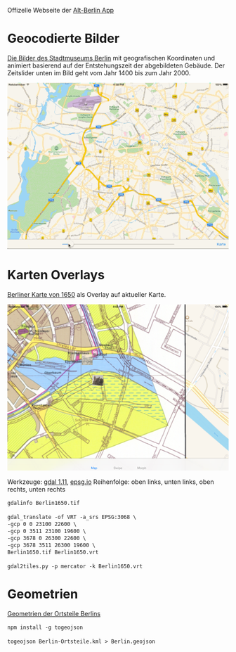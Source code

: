 Offizelle Webseite der [Alt-Berlin App](http://altberlinapp.de)

Geocodierte Bilder
==================

[Die Bilder des Stadtmuseums Berlin](https://commons.wikimedia.org/wiki/Category:Stadtansichten_%28Stiftung_Stadtmuseum_Berlin%29) mit geografischen Koordinaten und animiert basierend auf der Entstehungszeit der abgebildeten Gebäude. Der Zeitslider unten im Bild geht vom Jahr 1400 bis zum Jahr 2000.

![Geocodierte Bilder](https://raw.githubusercontent.com/choefele/coding-da-vinci/master/Animated-Images.gif)

Karten Overlays
===============

[Berliner Karte von 1650](http://www.stadtentwicklung.berlin.de/geoinformation/geodateninfrastruktur/de/geodienste/atom.shtml) als Overlay auf aktueller Karte.

![Berlin 1650](Berlin1650.png)

Werkzeuge: [gdal 1.11](http://www.gdal.org/), [epsg.io](http://epsg.io/3068/map)
Reihenfolge: oben links, unten links, oben rechts, unten rechts

````
gdalinfo Berlin1650.tif

gdal_translate -of VRT -a_srs EPSG:3068 \
-gcp 0 0 23100 22600 \
-gcp 0 3511 23100 19600 \
-gcp 3678 0 26300 22600 \
-gcp 3678 3511 26300 19600 \
Berlin1650.tif Berlin1650.vrt

gdal2tiles.py -p mercator -k Berlin1650.vrt
````

Geometrien
==========

[Geometrien der Ortsteile Berlins](http://daten.berlin.de/datensaetze/geometrien-der-ortsteile-von-berlin-stand-072012)

````
npm install -g togeojson

togeojson Berlin-Ortsteile.kml > Berlin.geojson
````


